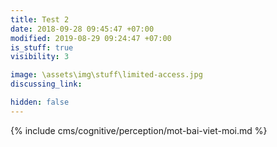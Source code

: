 ```yaml
---
title: Test 2
date: 2018-09-28 09:45:47 +07:00
modified: 2019-08-29 09:24:47 +07:00
is_stuff: true
visibility: 3

image: \assets\img\stuff\limited-access.jpg
discussing_link:

hidden: false
---
```


{% include cms/cognitive/perception/mot-bai-viet-moi.md %}